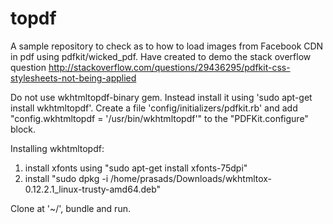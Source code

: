 # topdf
A sample repository to check as to how to load images from Facebook CDN in pdf using pdfkit/wicked_pdf. Have created to demo the stack overflow question http://stackoverflow.com/questions/29436295/pdfkit-css-stylesheets-not-being-applied

Do not use wkhtmltopdf-binary gem. Instead install it using 'sudo apt-get install wkhtmltopdf'. Create a file 'config/initializers/pdfkit.rb' and add
"config.wkhtmltopdf = '/usr/bin/wkhtmltopdf'" to the "PDFKit.configure" block.

Installing wkhtmltopdf:

1) install xfonts using "sudo apt-get install xfonts-75dpi"
2) install "sudo dpkg -i /home/prasads/Downloads/wkhtmltox-0.12.2.1_linux-trusty-amd64.deb"

Clone at '~/', bundle and run.

